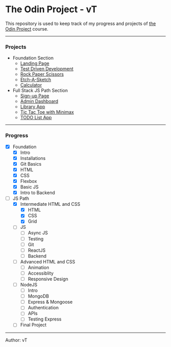 # The Odin Project - vT
This repository is used to keep track of my progress and projects of [the Odin Project](https://www.theodinproject.com/) course.

---

### Projects
- Foundation Section
  - [Landing Page](https://github.com/ng9891/my-odin-project/tree/main/foundation/landing_page)
  - [Test Driven Development](https://github.com/ng9891/my-odin-project/tree/main/foundation/test_drive_dev)
  - [Rock Paper Scissors](https://github.com/ng9891/my-odin-project/tree/main/foundation/rock_paper_scissor)
  - [Etch-A-Sketch](https://github.com/ng9891/my-odin-project/tree/main/foundation/etch_a_sketch)
  - [Calculator](https://github.com/ng9891/my-odin-project/tree/main/foundation/calculator)
- Full Stack JS Path Section
  - [Sign-up Page](https://github.com/ng9891/my-odin-project/tree/main/js_fullstack/sign_up_page)
  - [Admin Dashboard](https://github.com/ng9891/my-odin-project/tree/main/js_fullstack/admin_dashboard_page)
  - [Library App](https://github.com/ng9891/my-odin-project/tree/main/js_fullstack/library_project)
  - [Tic Tac Toe with Minimax](https://github.com/ng9891/my-odin-project/tree/main/js_fullstack/tic_tac_toe)
  - [TODO List App](https://github.com/ng9891/my-odin-project/tree/main/js_fullstack/todo)

---

### Progress
- [x] Foundation
  - [x] Intro
  - [x] Installations
  - [x] Git Basics
  - [x] HTML
  - [x] CSS
  - [x] Flexbox
  - [x] Basic JS
  - [x] Intro to Backend
- [ ] JS Path
  - [x] Intermediate HTML and CSS
    - [x] HTML
    - [x] CSS
    - [x] Grid
  - [ ] JS
    - [ ] Async JS
    - [ ] Testing
    - [ ] Git
    - [ ] ReactJS
    - [ ] Backend
  - [ ] Advanced HTML and CSS
    - [ ] Animation
    - [ ] Accessiblity
    - [ ] Responsive Design
  - [ ] NodeJS
    - [ ] Intro
    - [ ] MongoDB
    - [ ] Express & Mongoose
    - [ ] Authentication
    - [ ] APIs
    - [ ] Testing Express
  - [ ] Final Project

---

Author: vT
